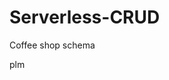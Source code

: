 # Serverless-CRUD

Coffee shop schema

<!-- {
    "coffe101": {
        "Name":"Filter Coffee",
        "Price":"$30",
        "Available":"true"
    },
    "coffe102": {
        "Name":"Cold Coffee",
        "Price":"$15",
        "Available":"true"
    },
    "coffe103": {
        "Name":"Special Coffee",
        "Price":"$45",
        "Available":"true"
    } 
} -->
plm
